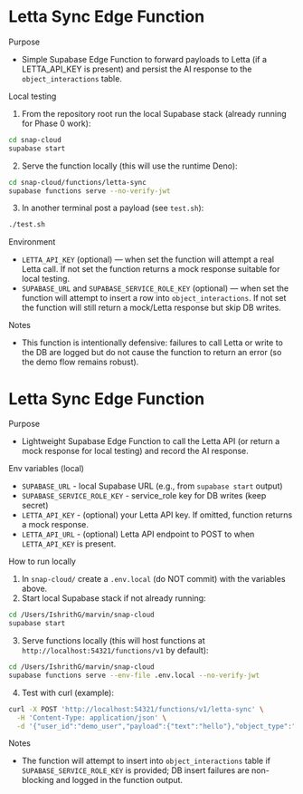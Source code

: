 # Letta Sync Edge Function

Purpose
- Simple Supabase Edge Function to forward payloads to Letta (if a LETTA_API_KEY is present) and persist the AI response to the `object_interactions` table.

Local testing
1. From the repository root run the local Supabase stack (already running for Phase 0 work):

```bash
cd snap-cloud
supabase start
```

2. Serve the function locally (this will use the runtime Deno):

```bash
cd snap-cloud/functions/letta-sync
supabase functions serve --no-verify-jwt
```

3. In another terminal post a payload (see `test.sh`):

```bash
./test.sh
```

Environment
- `LETTA_API_KEY` (optional) — when set the function will attempt a real Letta call. If not set the function returns a mock response suitable for local testing.
- `SUPABASE_URL` and `SUPABASE_SERVICE_ROLE_KEY` (optional) — when set the function will attempt to insert a row into `object_interactions`. If not set the function will still return a mock/Letta response but skip DB writes.

Notes
- This function is intentionally defensive: failures to call Letta or write to the DB are logged but do not cause the function to return an error (so the demo flow remains robust).
# Letta Sync Edge Function

Purpose
- Lightweight Supabase Edge Function to call the Letta API (or return a mock response for local testing) and record the AI response.

Env variables (local)
- `SUPABASE_URL` - local Supabase URL (e.g., from `supabase start` output)
- `SUPABASE_SERVICE_ROLE_KEY` - service_role key for DB writes (keep secret)
- `LETTA_API_KEY` - (optional) your Letta API key. If omitted, function returns a mock response.
- `LETTA_API_URL` - (optional) Letta API endpoint to POST to when `LETTA_API_KEY` is present.

How to run locally
1. In `snap-cloud/` create a `.env.local` (do NOT commit) with the variables above.
2. Start local Supabase stack if not already running:

```bash
cd /Users/IshrithG/marvin/snap-cloud
supabase start
```

3. Serve functions locally (this will host functions at `http://localhost:54321/functions/v1` by default):

```bash
cd /Users/IshrithG/marvin/snap-cloud
supabase functions serve --env-file .env.local --no-verify-jwt
```

4. Test with curl (example):

```bash
curl -X POST 'http://localhost:54321/functions/v1/letta-sync' \
  -H 'Content-Type: application/json' \
  -d '{"user_id":"demo_user","payload":{"text":"hello"},"object_type":"medicine"}'
```

Notes
- The function will attempt to insert into `object_interactions` table if `SUPABASE_SERVICE_ROLE_KEY` is provided; DB insert failures are non-blocking and logged in the function output.
